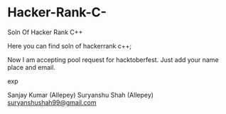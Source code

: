 # Hacker-Rank-C-
Soln Of Hacker Rank  C++



Here you can find soln of hackerrank c++;


Now I am accepting pool request for hacktoberfest.
Just add your name place and email.

exp 

Sanjay Kumar (Allepey)
Suryanshu Shah (Allepey)  suryanshushah99@gmail.com

